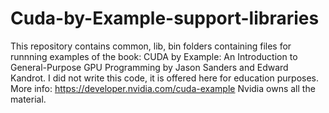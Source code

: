 # Cuda-by-Example-support-libraries
This repository contains common, lib, bin folders containing files for runnning examples of the book: CUDA by Example: An Introduction to General-Purpose GPU Programming by Jason Sanders and Edward Kandrot.
I did not write this code, it is offered here for education purposes.
More info: https://developer.nvidia.com/cuda-example
Nvidia owns all the material.
